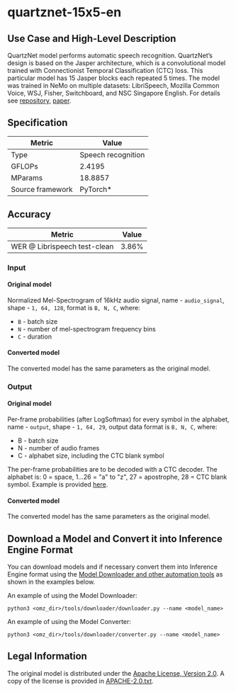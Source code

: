 # quartznet-15x5-en

## Use Case and High-Level Description

QuartzNet model performs automatic speech recognition. QuartzNet’s design is based on the Jasper architecture,
which is a convolutional model trained with Connectionist Temporal Classification (CTC) loss.
This particular model has 15 Jasper blocks each repeated 5 times. The model was trained in NeMo on multiple datasets:
LibriSpeech, Mozilla Common Voice, WSJ, Fisher, Switchboard, and NSC Singapore English.
For details see [repository](https://github.com/NVIDIA/NeMo), [paper](https://arxiv.org/pdf/1910.10261.pdf).

## Specification

| Metric           | Value              |
| ---------------- | ------------------ |
| Type             | Speech recognition |
| GFLOPs           | 2.4195             |
| MParams          | 18.8857            |
| Source framework | PyTorch\*          |

## Accuracy

| Metric                       | Value |
| ---------------------------- | ----- |
| WER @ Librispeech test-clean | 3.86% |

### Input

#### Original model

Normalized Mel-Spectrogram of 16kHz audio signal, name - `audio_signal`,  shape - `1, 64, 128`, format is `B, N, C`, where:

- `B` - batch size
- `N` - number of mel-spectrogram frequency bins
- `C` - duration

#### Converted model

The converted model has the same parameters as the original model.

### Output

#### Original model

Per-frame probabilities (after LogSoftmax) for every symbol in the alphabet, name - `output`,  shape - `1, 64, 29`, output data format is `B, N, C`, where:

- B - batch size
- N - number of audio frames
- C - alphabet size, including the CTC blank symbol

The per-frame probabilities are to be decoded with a CTC decoder.
The alphabet is: 0 = space, 1...26 = "a" to "z", 27 = apostrophe, 28 = CTC blank symbol. Example is provided [here](../../../demos/speech_recognition_demo/python/default_alphabet_example.conf).

#### Converted model

The converted model has the same parameters as the original model.

## Download a Model and Convert it into Inference Engine Format

You can download models and if necessary convert them into Inference Engine format using the [Model Downloader and other automation tools](../../../tools/downloader/README.md) as shown in the examples below.

An example of using the Model Downloader:
```
python3 <omz_dir>/tools/downloader/downloader.py --name <model_name>
```

An example of using the Model Converter:
```
python3 <omz_dir>/tools/downloader/converter.py --name <model_name>
```

## Legal Information

The original model is distributed under the
[Apache License, Version 2.0](https://raw.githubusercontent.com/NVIDIA/NeMo/main/LICENSE).
A copy of the license is provided in [APACHE-2.0.txt](../licenses/APACHE-2.0.txt).

